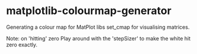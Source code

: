 matplotlib-colourmap-generator
==============================

Generating a colour map for MatPlot libs set\_cmap for visualising matrices.


Note: on 'hitting' zero
Play around with the 'stepSizer' to make the 
white hit zero exactly.


